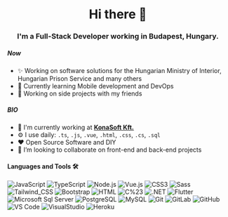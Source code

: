 <h1 align="center">
  Hi there 👋
</h1>
<h3 align="center">
  I'm a Full-Stack Developer working in Budapest, Hungary.   
</h3>

##### Now

- ✨ Working on software solutions for the Hungarian Ministry of Interior, Hungarian Prison Service and many others
- 🌱 Currently learning Mobile development and DevOps
- 🚩 Working on side projects with my friends

##### BIO

- 🏢 I'm currently working at **[KonaSoft Kft.](https://www.konasoft.hu/web_2018/index.html)**
- ⚙️ I use daily: `.ts`, `.js`, `.vue`, `.html`, `.css`, `.cs`, `.sql`
- ❤️ Open Source Software and DIY
- 👯 I’m looking to collaborate on front-end and back-end projects

#### Languages and Tools 🛠
![JavaScript](https://img.shields.io/badge/JavaScript-F7DF1E?style=flat&logo=javascript&logoColor=black)
![TypeScript](https://img.shields.io/badge/TypeScript-007ACC?style=flat&logo=typescript&logoColor=white)
![Node.js](https://img.shields.io/badge/Node.js-43853D?style=flat&logo=node.js&logoColor=white)
![Vue.js](https://img.shields.io/badge/Vue.js-35495E?style=flat&logo=vue.js&logoColor=4FC08D)
![CSS3](https://img.shields.io/badge/CSS-264DE4?style=flat&logo=css3&logoColor=white)
![Sass](https://img.shields.io/badge/Sass-CC6699?style=flat&logo=sass&logoColor=white)
![Tailwind_CSS](https://img.shields.io/badge/Tailwind_CSS-38B2AC?style=flat&logo=tailwind-css&logoColor=white)
![Bootstrap](https://img.shields.io/badge/Bootstrap-563D7C?style=flat&logo=bootstrap&logoColor=white)
![HTML](https://img.shields.io/badge/HTML-E34C26?style=flat&logo=html5&logoColor=white)
![C%23](https://img.shields.io/badge/C%23-239120?style=flat&logo=c-sharp&logoColor=white)
![.NET](https://img.shields.io/badge/.NET-5C2D91?style=flat&logo=.net&logoColor=white)
![Flutter](https://img.shields.io/badge/Flutter-02569B?style=flat&logo=flutter&logoColor=white)
![Microsoft Sql Server](https://img.shields.io/badge/-Sql%20Server-CC2927?style=flat&logo=microsoft-sql-server&logoColor=ffffff)
![PostgreSQL](https://img.shields.io/badge/PostgreSQL-316192?style=flat&logo=postgresql&logoColor=white)
![MySQL](https://img.shields.io/badge/MySQL-00000F?style=flat&logo=mysql&logoColor=white)
![Git](https://img.shields.io/badge/-Git-%23F05032?style=flat&logo=git&logoColor=%23ffffff)
![GitLab](https://img.shields.io/badge/-GitLab-FCA121?style=flat&logo=gitlab)
![GitHub](https://img.shields.io/badge/-GitHub-181717?style=flat&logo=github)
![VS Code](http://img.shields.io/badge/-VS%20Code-007ACC?style=flat&logo=visual-studio-code&logoColor=ffffff)
![VisualStudio](https://img.shields.io/badge/-VisualStudio-6C33AF?logo=visual%20studio)
![Heroku](https://img.shields.io/badge/Heroku-430098?style=flat&logo=heroku&logoColor=white)
